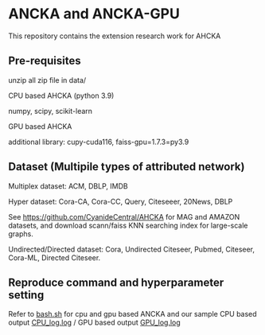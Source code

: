 # ANCKA and ANCKA-GPU
This repository contains the extension research work for AHCKA

## Pre-requisites
unzip all zip file in data/

CPU based AHCKA (python 3.9)

numpy, scipy, scikit-learn

GPU based AHCKA

additional library: cupy-cuda116, faiss-gpu=1.7.3=py3.9

## Dataset (Multipile types of attributed network)
Multiplex dataset: ACM, DBLP, IMDB

Hyper dataset: Cora-CA, Cora-CC, Query, Citeseeer, 20News, DBLP 

See https://github.com/CyanideCentral/AHCKA for MAG and AMAZON datasets, and download scann/faiss KNN searching index for large-scale graphs.

Undirected/Directed dataset: Cora, Undirected Citeseer, Pubmed, Citeseer, Cora-ML, Directed Citeseer.

## Reproduce command and hyperparameter setting
Refer to [bash.sh](bash.sh) for cpu and gpu based ANCKA and our sample CPU based output [CPU_log.log](CPU_log.log) / GPU based output [GPU_log.log](GPU_log.log) 
